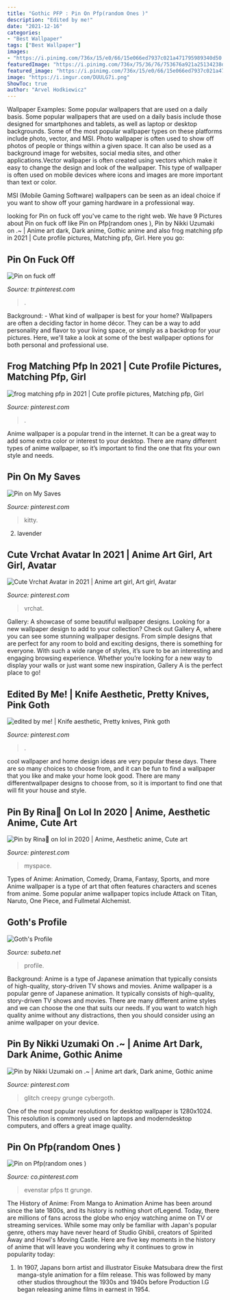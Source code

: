 ```yaml
---
title: "Gothic PFP : Pin On Pfp(random Ones )"
description: "Edited by me!"
date: "2021-12-16"
categories:
- "Best Wallpaper"
tags: ["Best Wallpaper"]
images:
- "https://i.pinimg.com/736x/15/e0/66/15e066ed7937c021a471795989340d50.jpg"
featuredImage: "https://i.pinimg.com/736x/75/36/76/753676a921a25134238d1ffcc115fd48.jpg"
featured_image: "https://i.pinimg.com/736x/15/e0/66/15e066ed7937c021a471795989340d50.jpg"
image: "https://i.imgur.com/DUULG7i.png"
ShowToc: true
author: "Arvel Hodkiewicz"
---
```



Wallpaper Examples: Some popular wallpapers that are used on a daily basis.
Some popular wallpapers that are used on a daily basis include those designed for smartphones and tablets, as well as laptop or desktop backgrounds. Some of the most popular wallpaper types on these platforms include photo, vector, and MSI. 
Photo wallpaper is often used to show off photos of people or things within a given space. It can also be used as a background image for websites, social media sites, and other applications.Vector wallpaper is often created using vectors which make it easy to change the design and look of the wallpaper. This type of wallpaper is often used on mobile devices where icons and images are more important than text or color. 

MSI (Mobile Gaming Software) wallpapers can be seen as an ideal choice if you want to show off your gaming hardware in a professional way.

	

		
looking for Pin on fuck off you've came to the right web. We have 9 Pictures about Pin on fuck off like Pin on Pfp(random ones ), Pin by Nikki Uzumaki on .~ | Anime art dark, Dark anime, Gothic anime and also frog matching pfp in 2021 | Cute profile pictures, Matching pfp, Girl. Here you go:
		
    
## Pin On Fuck Off

<img loading=lazy src="https://i.pinimg.com/736x/15/e0/66/15e066ed7937c021a471795989340d50.jpg" onerror="this.onerror=null;this.src='https://tse4.mm.bing.net/th?id=OIP.jy-4gfKc44w2-g-bmTYFMQHaHk&amp;pid=15.1';" alt="Pin on fuck off">

_Source: tr.pinterest.com_

>. 

	

Background: - What kind of wallpaper is best for your home?
Wallpapers are often a deciding factor in home décor. They can be a way to add personality and flavor to your living space, or simply as a backdrop for your pictures. Here, we'll take a look at some of the best wallpaper options for both personal and professional use.

    
## Frog Matching Pfp In 2021 | Cute Profile Pictures, Matching Pfp, Girl

<img loading=lazy src="https://i.pinimg.com/736x/5d/b0/38/5db03831ad3fcb5ac58b26f7c4175eca.jpg" onerror="this.onerror=null;this.src='https://tse3.mm.bing.net/th?id=OIP.RTUuDUSX_hGH870hayJvVQHaHa&amp;pid=15.1';" alt="frog matching pfp in 2021 | Cute profile pictures, Matching pfp, Girl">

_Source: pinterest.com_

>. 

	

Anime wallpaper is a popular trend in the internet. It can be a great way to add some extra color or interest to your desktop. There are many different types of anime wallpaper, so it’s important to find the one that fits your own style and needs.

    
## Pin On My Saves

<img loading=lazy src="https://i.pinimg.com/736x/ff/7d/03/ff7d038a08f8c8a003f16183ef823103.jpg" onerror="this.onerror=null;this.src='https://tse3.mm.bing.net/th?id=OIP.8l6Kw47SUaYEYTBp5Sbl7wHaJ3&amp;pid=15.1';" alt="Pin on My Saves">

_Source: pinterest.com_

>kitty. 

	

2. lavender 

    
## Cute Vrchat Avatar In 2021 | Anime Art Girl, Art Girl, Avatar

<img loading=lazy src="https://i.pinimg.com/736x/70/8d/96/708d96890679ecbf0ca3b067b3f79521.jpg" onerror="this.onerror=null;this.src='https://tse1.mm.bing.net/th?id=OIP.RpyXBfpt1Ub4JGAJdIOIfgHaNK&amp;pid=15.1';" alt="Cute Vrchat Avatar in 2021 | Anime art girl, Art girl, Avatar">

_Source: pinterest.com_

>vrchat. 

	

Gallery: A showcase of some beautiful wallpaper designs.
Looking for a new wallpaper design to add to your collection? Check out Gallery A, where you can see some stunning wallpaper designs. From simple designs that are perfect for any room to bold and exciting designs, there is something for everyone. With such a wide range of styles, it’s sure to be an interesting and engaging browsing experience. Whether you’re looking for a new way to display your walls or just want some new inspiration, Gallery A is the perfect place to go!





	
	
    
## Edited By Me! | Knife Aesthetic, Pretty Knives, Pink Goth

<img loading=lazy src="https://i.pinimg.com/736x/75/36/76/753676a921a25134238d1ffcc115fd48.jpg" onerror="this.onerror=null;this.src='https://tse4.mm.bing.net/th?id=OIP.MaXRpFOxHID9nRMM1UllaQHaHa&amp;pid=15.1';" alt="edited by me! | Knife aesthetic, Pretty knives, Pink goth">

_Source: pinterest.com_

>. 

	

cool wallpaper and home design ideas are very popular these days. There are so many choices to choose from, and it can be fun to find a wallpaper that you like and make your home look good. There are many differentwallpaper designs to choose from, so it is important to find one that will fit your house and style.

    
## Pin By Rina🍓 On Lol In 2020 | Anime, Aesthetic Anime, Cute Art

<img loading=lazy src="https://i.pinimg.com/736x/6d/ba/cb/6dbacb539334874c4ff10e2ca05b2893.jpg" onerror="this.onerror=null;this.src='https://tse2.mm.bing.net/th?id=OIP.1d4WpjjjBG3QZBdoBHuKcAAAAA&amp;pid=15.1';" alt="Pin by Rina🍓 on lol in 2020 | Anime, Aesthetic anime, Cute art">

_Source: pinterest.com_

>myspace. 

	

Types of Anime: Animation, Comedy, Drama, Fantasy, Sports, and more
Anime wallpaper is a type of art that often features characters and scenes from anime. Some popular anime wallpaper topics include Attack on Titan, Naruto, One Piece, and Fullmetal Alchemist.

    
## Goth&#039;s Profile

<img loading=lazy src="https://i.imgur.com/DUULG7i.png" onerror="this.onerror=null;this.src='https://tse1.mm.bing.net/th?id=OIP.GOtP9FJaeuEiRqm3REfGWQAAAA&amp;pid=15.1';" alt="Goth&#039;s Profile">

_Source: subeta.net_

>profile. 

	

Background: Anime is a type of Japanese animation that typically consists of high-quality, story-driven TV shows and movies.
Anime wallpaper is a popular genre of Japanese animation. It typically consists of high-quality, story-driven TV shows and movies. There are many different anime styles and we can choose the one that suits our needs. If you want to watch high quality anime without any distractions, then you should consider using an anime wallpaper on your device.

    
## Pin By Nikki Uzumaki On .~ | Anime Art Dark, Dark Anime, Gothic Anime

<img loading=lazy src="https://i.pinimg.com/736x/6a/b2/3f/6ab23f29277459295ab132b79f1c0ad7.jpg" onerror="this.onerror=null;this.src='https://tse3.mm.bing.net/th?id=OIP.crn7Ih1VmzboNmRrJ6kYSAHaH6&amp;pid=15.1';" alt="Pin by Nikki Uzumaki on .~ | Anime art dark, Dark anime, Gothic anime">

_Source: pinterest.com_

>glitch creepy grunge cybergoth. 

	

One of the most popular resolutions for desktop wallpaper is 1280x1024. This resolution is commonly used on laptops and moderndesktop computers, and offers a great image quality.

    
## Pin On Pfp(random Ones )

<img loading=lazy src="https://i.pinimg.com/736x/7b/a4/f2/7ba4f2954d91bc676e6c65e9301e568a.jpg" onerror="this.onerror=null;this.src='https://tse3.mm.bing.net/th?id=OIP.IKMJff6KPlMbizfm26B6wAHaHa&amp;pid=15.1';" alt="Pin on Pfp(random ones )">

_Source: co.pinterest.com_

>evenstar pfps tt grunge. 

	

The History of Anime: From Manga to Animation
Anime has been around since the late 1800s, and its history is nothing short ofLegend. Today, there are millions of fans across the globe who enjoy watching anime on TV or streaming services. While some may only be familiar with Japan's popular genre, others may have never heard of Studio Ghibli, creators of Spirited Away and Howl's Moving Castle. Here are five key moments in the history of anime that will leave you wondering why it continues to grow in popularity today:
1) In 1907, Japans born artist and illustrator Eisuke Matsubara drew the first manga-style animation for a film release. This was followed by many other studios throughout the 1930s and 1940s before Production I.G began releasing anime films in earnest in 1954.

